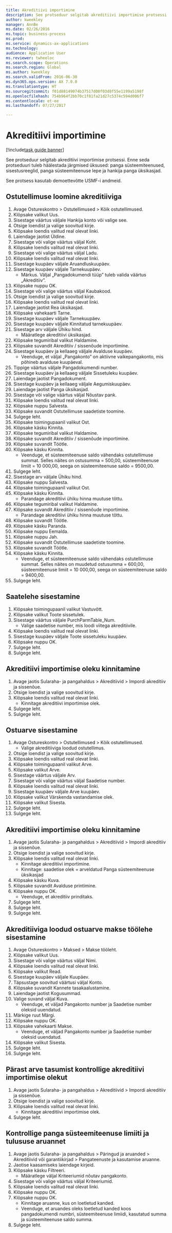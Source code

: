 ```yaml
--- 
title: Akreditiivi importimine
description: See protseduur selgitab akreditiivi importimise protsessi.
author: kweekley
manager: AnnBe
ms.date: 02/26/2016
ms.topic: business-process
ms.prod: 
ms.service: dynamics-ax-applications
ms.technology: 
audience: Application User
ms.reviewer: twheeloc
ms.search.scope: Operations
ms.search.region: Global
ms.author: kweekley
ms.search.validFrom: 2016-06-30
ms.dyn365.ops.version: AX 7.0.0
ms.translationtype: HT
ms.sourcegitcommit: f01d88149074b37517d00f03d8f55e1199a5198f
ms.openlocfilehash: 754b964f2bb70c1f81fa21d27c5374c594d006f7
ms.contentlocale: et-ee
ms.lasthandoff: 07/27/2017

---
```

# <a name="import-a-letter-of-credit"></a>Akreditiivi importimine

[!include[task guide banner](../../includes/task-guide-banner.md)]

See protseduur selgitab akreditiivi importimise protsessi. Enne seda protseduuri tuleb häälestada järgmised üksused: panga süsteemiteenused, sisestusreeglid, panga süsteemiteenuse lepe ja hankija panga üksikasjad.

See protsess kasutab demoettevõtte USMF-i andmeid.


## <a name="create-a-purchase-order-with-letter-of-credit"></a>Ostutellimuse loomine akreditiiviga
1. Avage Ostureskontro > Ostutellimused > Kõik ostutellimused.
2. Klõpsake valikut Uus.
3. Sisestage väärtus väljale Hankija konto või valige see.
4. Otsige loendist ja valige soovitud kirje.
5. Klõpsake loendis valitud real olevat linki.
6. Laiendage jaotist Üldine.
7. Sisestage või valige väärtus väljal Koht.
8. Klõpsake loendis valitud real olevat linki.
9. Sisestage või valige väärtus väljal Ladu.
10. Klõpsake loendis valitud real olevat linki.
11. Sisestage kuupäev väljale Aruandluskuupäev.
12. Sisestage kuupäev väljale Tarnekuupäev.
    * Märkus. Väljal „Pangadokumendi tüüp” tuleb valida väärtus „Akreditiiv”.  
13. Klõpsake nuppu OK.
14. Sisestage või valige väärtus väljal Kaubakood.
15. Otsige loendist ja valige soovitud kirje.
16. Klõpsake loendis valitud real olevat linki.
17. Laiendage jaotist Rea üksikasjad.
18. Klõpsake vahekaarti Tarne.
19. Sisestage kuupäev väljale Tarnekuupäev.
20. Sisestage kuupäev väljale Kinnitatud tarnekuupäev.
21. Sisestage arv väljale Ühiku hind.
    * Määratlege akreditiivi üksikasjad.  
22. Klõpsake tegumiribal valikut Haldamine.
23. Klõpsake suvandit Akreditiiv / sissenõude importimine.
24. Sisestage kuupäev ja kellaaeg väljale Avalduse kuupäev.
    * Veenduge, et väljal „Pangakonto” on aktiivne vaikepangakonto, mis põhineb avalduse kuupäeval.  
25. Tippige väärtus väljale Pangadokumendi number.
26. Sisestage kuupäev ja kellaaeg väljale Sissetuleku kuupäev.
27. Laiendage jaotist Pangadokument.
28. Sisestage kuupäev ja kellaaeg väljale Aegumiskuupäev.
29. Laiendage jaotist Panga üksikasjad.
30. Sisestage või valige väärtus väljal Nõustav pank.
31. Klõpsake loendis valitud real olevat linki.
32. Klõpsake nuppu Salvesta.
33. Klõpsake suvandit Ostutellimuse saadetiste toomine.
34. Sulgege leht.
35. Klõpsake toimingupaanil valikut Ost.
36. Klõpsake käsku Kinnita.
37. Klõpsake tegumiribal valikut Haldamine.
38. Klõpsake suvandit Akreditiiv / sissenõude importimine.
39. Klõpsake suvandit Töötle.
40. Klõpsake käsku Kinnita.
    * Veenduge, et süsteemiteenuse saldo vähendaks ostutellimuse summat.  Selles näites on ostusumma = 500,00, süsteemiteenuse limiit = 10 000,00, seega on süsteemiteenuse saldo = 9500,00.  
41. Sulgege leht.
42. Sisestage arv väljale Ühiku hind.
43. Klõpsake nuppu Salvesta.
44. Klõpsake toimingupaanil valikut Ost.
45. Klõpsake käsku Kinnita.
    * Parandage akreditiivi ühiku hinna muutuse tõttu.  
46. Klõpsake tegumiribal valikut Haldamine.
47. Klõpsake suvandit Akreditiiv / sissenõude importimine.
    * Parandage akreditiivi ühiku hinna muutuse tõttu.  
48. Klõpsake suvandit Töötle.
49. Klõpsake käsku Paranda.
50. Klõpsake nuppu Eemalda.
51. Klõpsake nuppu Jah.
52. Klõpsake suvandit Ostutellimuse saadetiste toomine.
53. Klõpsake suvandit Töötle.
54. Klõpsake käsku Kinnita.
    * Veenduge, et süsteemiteenuse saldo vähendaks ostutellimuse summat.  Selles näites on muudetud ostusumma = 600,00, süsteemiteenuse limiit = 10 000,00, seega on süsteemiteenuse saldo = 9400,00.  
55. Sulgege leht.

## <a name="post-packing-slip"></a>Saatelehe sisestamine
1. Klõpsake toimingupaanil valikut Vastuvõtt.
2. Klõpsake valikut Toote sissetulek.
3. Sisestage väärtus väljale PurchParmTable_Num.
    * Valige saadetise number, mis loodi viitega akreditiivile.  
4. Klõpsake loendis valitud real olevat linki.
5. Sisestage kuupäev väljale Toote sissetuleku kuupäev.
6. Klõpsake nuppu OK.
7. Sulgege leht.
8. Sulgege leht.

## <a name="verify-import-letter-of-credit-status"></a>Akreditiivi importimise oleku kinnitamine
1. Avage jaotis Sularaha- ja pangahaldus > Akreditiivid > Impordi akreditiiv ja sissenõue.
2. Otsige loendist ja valige soovitud kirje.
3. Klõpsake loendis valitud real olevat linki.
    * Kinnitage akreditiivi importimise olek.  
4. Sulgege leht.
5. Sulgege leht.

## <a name="post-purchase-invoice"></a>Ostuarve sisestamine
1. Avage Ostureskontro > Ostutellimused > Kõik ostutellimused.
    * Valige akreditiiviga loodud ostutellimus.  
2. Otsige loendist ja valige soovitud kirje.
3. Klõpsake loendis valitud real olevat linki.
4. Klõpsake toimingupaanil valikut Arve.
5. Klõpsake valikut Arve.
6. Sisestage väärtus väljale Arv.
7. Sisestage või valige väärtus väljal Saadetise number.
8. Klõpsake loendis valitud real olevat linki.
9. Sisestage kuupäev väljale Arve kuupäev.
10. Klõpsake valikut Värskenda vastandamise olek.
11. Klõpsake valikut Sisesta.
12. Sulgege leht.
13. Sulgege leht.

## <a name="verify-import-letter-of-credit-status"></a>Akreditiivi importimise oleku kinnitamine
1. Avage jaotis Sularaha- ja pangahaldus > Akreditiivid > Impordi akreditiiv ja sissenõue.
2. Otsige loendist ja valige soovitud kirje.
3. Klõpsake loendis valitud real olevat linki.
    * Kinnitage akreditiivi importimine.  
    * Kinnitage: saadetise olek = arveldatud Panga süsteemiteenuse üksikasjad  
4. Klõpsake käsku Kuva.
5. Klõpsake suvandit Avalduse printimine.
6. Klõpsake nuppu OK.
    * Veenduge, et akreditiiv prinditaks.  
7. Sulgege leht.
8. Sulgege leht.
9. Sulgege leht.

## <a name="post-vendor-payment-journal-for-the-created-purchase-invoice-with-letter-of-credit"></a>Akreditiiviga loodud ostuarve makse töölehe sisestamine
1. Avage Ostureskontro > Maksed > Makse tööleht.
2. Klõpsake valikut Uus.
3. Sisestage või valige väärtus väljal Nimi.
4. Klõpsake loendis valitud real olevat linki.
5. Klõpsake valikut Read.
6. Sisestage kuupäev väljale Kuupäev.
7. Täpsustage soovitud väärtusi väljal Konto.
8. Klõpsake suvandit Kannete tasakaalustamine.
9. Laiendage jaotist Kogusummad.
10. Valige suvand väljal Kuva.
    * Veenduge, et väljad Pangakonto number ja Saadetise number oleksid uuendatud.  
11. Märkige ruut Märgi.
12. Klõpsake nuppu OK.
13. Klõpsake vahekaarti Makse.
    * Veenduge, et väljad Pangakonto number ja Saadetise number oleksid uuendatud.  
14. Klõpsake valikut Sisesta.
15. Sulgege leht.
16. Sulgege leht.

## <a name="verify-import-letter-of-credit-status-after-invoice-paid"></a>Pärast arve tasumist kontrollige akreditiivi importimise olekut
1. Avage jaotis Sularaha- ja pangahaldus > Akreditiivid > Impordi akreditiiv ja sissenõue.
2. Otsige loendist ja valige soovitud kirje.
3. Klõpsake loendis valitud real olevat linki.
    * Kinnitage akreditiivi importimise olek.   
4. Sulgege leht.

## <a name="verify-the-bank-facility-limit-and-utilization-report"></a>Kontrollige panga süsteemiteenuse limiiti ja tulususe aruannet
1. Avage jaotis Sularaha- ja pangahaldus > Päringud ja aruanded > Akreditiivid või garantiikirjad > Pangateenuste ja kasutamise aruanne.
2. Jaotise kaasamiseks laiendage kirjeid.
3. Klõpsake käsku Filtreeri.
    * Määratlege väljal Kriteeriumid nõutav pangakonto.  
4. Sisestage või valige väärtus väljal Kriteeriumid.
5. Klõpsake loendis valitud real olevat linki.
6. Klõpsake nuppu OK.
7. Klõpsake nuppu OK.
    * Kinnitage aruanne, kus on loetletud kanded.  
    * Veenduge, et aruandes oleks loetletud kanded koos pangadokumendi numbri, süsteemiteenuse limiidi, kasutatud summa ja süsteemiteenuse saldo summa.  
8. Sulgege leht.


